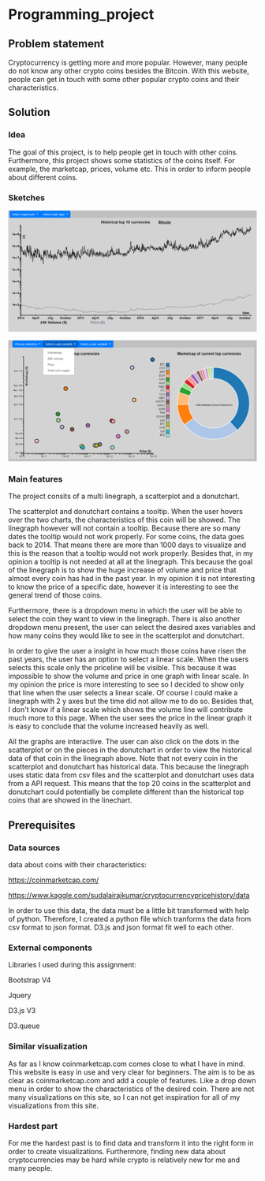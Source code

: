# Programming_project

## Problem statement

Cryptocurrency is getting more and more popular. However, many people do not know any other crypto coins besides the Bitcoin. With this website, people can get in touch with some other popular crypto coins and their characteristics.

## Solution 

### Idea

The goal of this project, is to help people  get in touch with other coins. Furthermore, this project shows some statistics of the coins itself. For example, the marketcap, prices, volume etc. This in order to inform people about different coins.

### Sketches

![](doc/screenshotLine.jpg)

![](doc/screenshotscatter.jpg)

### Main features

The project consits of a multi linegraph, a scatterplot and a donutchart. 

The scatterplot and donutchart contains a tooltip. When the user hovers over the two charts, the characteristics of this coin will be showed. The linegraph however will not contain a tooltip. Because there are so many dates the tooltip would not work properly. For some coins, the data goes back to 2014. That means there are more than 1000 days to visualize and this is the reason that a tooltip would not work properly. Besides that, in my opinion a tooltip is not needed at all at the linegraph. This because the goal of the linegraph is to show the huge increase of volume and price that almost every coin has had in the past year. In my opinion it is not interesting to know the price of a specific date, however it is interesting to see the general trend of those coins. 

Furthermore, there is a dropdown menu in which the user will be able to select the coin they want to view in the linegraph. There is also another dropdown menu present, the user can select the desired axes variables and how many coins they would like to see in the scatterplot and donutchart. 

In order to give the user a insight in how much those coins have risen the past years, the user has an option to select a linear scale. When the users selects this scale only the priceline will be visible. This because it was impossible to show the volume and price in one graph with linear scale. In my opinion the price is more interesting to see so I decided to show only that line when the user selects a linear scale. Of course I could make a linegraph with 2 y axes but the time did not allow me to do so. Besides that, I don't know if a linear scale which shows the volume line will contribute much more to this page. When the user sees the price in the linear graph it is easy to conclude that the volume increased heavily as well. 

All the graphs are interactive. The user can also click on the dots in the scatterplot or on the pieces in the donutchart in order to view the historical data of that coin in the linegraph above. Note that not every coin in the scatterplot and donutchart has historical data. This because the linegraph uses static data from csv files and the scatterplot and donutchart uses data from a API request. This means that the top 20 coins in the scatterplot and donutchart could potentially be complete different than the historical top coins that are showed in the linechart.

## Prerequisites

### Data sources
data about coins with their characteristics:

https://coinmarketcap.com/


https://www.kaggle.com/sudalairajkumar/cryptocurrencypricehistory/data

In order to use this data, the data must be a little bit transformed with help of python. Therefore, I created a python file which tranforms the data from csv format to json format. D3.js and json format fit well to each other.

### External components

Libraries I used during this assignment:  

Bootstrap V4


Jquery


D3.js V3


D3.queue

### Similar visualization
As far as I know coinmarketcap.com comes close to what I have in mind. This website is easy in use and very clear for beginners. 
The aim is to be as clear as coinmarketcap.com and add a couple of features. Like a drop down menu in order to show the characteristics of the desired coin. There are not many visualizations on this site, so I can not get inspiration for all of my visualizations from this site. 


### Hardest part

For me the hardest past is to find data and transform it into the right form in order to create visualizations. Furthermore, finding new data about cryptocurrencies may be hard while crypto is relatively new for me and many people. 




